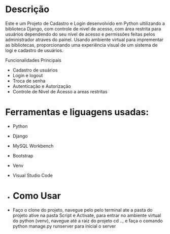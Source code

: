 # Descrição
Este e um Projeto de Cadastro e Login desenvolvido em Python ultilizando a biblioteca Django, com controle de nivel de acesso, com área restrita para usuários dependendo do seu nível de acesso e permissões feitas pelos administrador atraves do painel.
Usando ambiente virtual para imprementar as bibliotecas,  proporcionando uma experiência visual de um sistema de logi e cadastro de usuários.

Funcionalidades Principais
- Cadastro de usuários
- Login e logout
- Troca de senha
- Autenticação e Autorização
- Controle de Nivel de Ácesso a areas restritas

# Ferramentas e liguagens usadas:
- Python
- Django
- MySQL Workbench
- Bootstrap
- Venv
- Visual Studio Code

- # Como Usar
- Faço o clone do projeto, navegue pelo pelo terminal ate a pasta do projeto ative na pasta Script e Activate, para entrar no ambiente virtual do python (venv), navegue até a raiz do projeto cd .., e faça o comando python manage.py runserver para inicial o server
